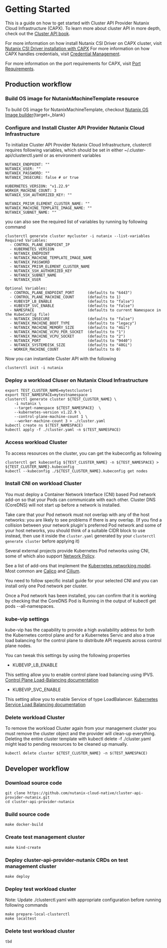 # Getting Started

This is a guide on how to get started with Cluster API Provider Nutanix Cloud Infrastructure (CAPX). To learn more about cluster API in more depth, check out the [Cluster API book](https://cluster-api.sigs.k8s.io/).

For more information on how install Nutanix CSI Driver on CAPX cluster, visit [Nutanix CSI Driver installation with CAPX](./addons/install_csi_driver.md)
For more information on how CAPX handles credentials, visit [Credential Management](./credential_management.md).

For more information on the port requirements for CAPX, visit [Port Requirements](./port_requirements.md).

## Production workflow

### Build OS image for NutanixMachineTemplate resource
To build OS image for NutanixMachineTemplate, checkout [Nutanix OS Image builder](https://github.com/nutanix-cloud-native/cluster-api-provider-nutanix/blob/main/tools/imagebuilder/README.md){target=_blank}

### Configure and Install Cluster API Provider Nutanix Cloud Infrastructure
To initialize Cluster API Provider Nutanix Cloud Infrastructure, clusterctl requires following variables, which should be set in either ~/.cluster-api/clusterctl.yaml or as environment variables
```
NUTANIX_ENDPOINT: ""
NUTANIX_USER: ""
NUTANIX_PASSWORD: ""
NUTANIX_INSECURE: false # or true

KUBERNETES_VERSION: "v1.22.9"
WORKER_MACHINE_COUNT: 3
NUTANIX_SSH_AUTHORIZED_KEY: ""

NUTANIX_PRISM_ELEMENT_CLUSTER_NAME: ""
NUTANIX_MACHINE_TEMPLATE_IMAGE_NAME: ""
NUTANIX_SUBNET_NAME: ""
```

you can also see the required list of variables by running by following command
```
clusterctl generate cluster mycluster -i nutanix --list-variables           
Required Variables:
  - CONTROL_PLANE_ENDPOINT_IP
  - KUBERNETES_VERSION
  - NUTANIX_ENDPOINT
  - NUTANIX_MACHINE_TEMPLATE_IMAGE_NAME
  - NUTANIX_PASSWORD
  - NUTANIX_PRISM_ELEMENT_CLUSTER_NAME
  - NUTANIX_SSH_AUTHORIZED_KEY
  - NUTANIX_SUBNET_NAME
  - NUTANIX_USER

Optional Variables:
  - CONTROL_PLANE_ENDPOINT_PORT      (defaults to "6443")
  - CONTROL_PLANE_MACHINE_COUNT      (defaults to 1)
  - KUBEVIP_LB_ENABLE                (defaults to "false")
  - KUBEVIP_SVC_ENABLE               (defaults to "false")
  - NAMESPACE                        (defaults to current Namespace in the KubeConfig file)
  - NUTANIX_INSECURE                 (defaults to "false")
  - NUTANIX_MACHINE_BOOT_TYPE        (defaults to "legacy")
  - NUTANIX_MACHINE_MEMORY_SIZE      (defaults to "4Gi")
  - NUTANIX_MACHINE_VCPU_PER_SOCKET  (defaults to "1")
  - NUTANIX_MACHINE_VCPU_SOCKET      (defaults to "2")
  - NUTANIX_PORT                     (defaults to "9440")
  - NUTANIX_SYSTEMDISK_SIZE          (defaults to "40Gi")
  - WORKER_MACHINE_COUNT             (defaults to 0)
```

Now you can instantiate Cluster API with the following
```
clusterctl init -i nutanix
```

### Deploy a workload Cluser on Nutanix Cloud Infrastructure
```
export TEST_CLUSTER_NAME=mytestcluster1
export TEST_NAMESPACE=mytestnamespace
clusterctl generate cluster ${TEST_CLUSTER_NAME} \
    -i nutanix \
    --target-namespace ${TEST_NAMESPACE}  \
    --kubernetes-version v1.22.9 \
    --control-plane-machine-count 1 \
    --worker-machine-count 3 > ./cluster.yaml
kubectl create ns $(TEST_NAMESPACE)
kubectl apply -f ./cluster.yaml -n $(TEST_NAMESPACE)
```

### Access workload Cluster
To access resources on the cluster, you can get the kubeconfig as following
```
clusterctl get kubeconfig ${TEST_CLUSTER_NAME} -n ${TEST_NAMESPACE} > ${TEST_CLUSTER_NAME}.kubeconfig
kubectl --kubeconfig ./${TEST_CLUSTER_NAME}.kubeconfig get nodes 
```

### Install CNI on workload Cluster

You must deploy a Container Network Interface (CNI) based Pod network add-on so that your Pods can communicate with each other. Cluster DNS (CoreDNS) will not start up before a network is installed.

Take care that your Pod network must not overlap with any of the host networks: you are likely to see problems if there is any overlap. (If you find a collision between your network plugin's preferred Pod network and some of your host networks, you should think of a suitable CIDR block to use instead, then use it inside the `cluster.yaml` generated by your `clusterctl generate cluster` before applying it)

Several external projects provide Kubernetes Pod networks using CNI, some of which also support [Network Policy](https://kubernetes.io/docs/concepts/services-networking/network-policies/).

See a list of add-ons that implement the [Kubernetes networking model](https://kubernetes.io/docs/concepts/cluster-administration/networking/#how-to-implement-the-kubernetes-networking-model). Most common are [Calico](https://www.tigera.io/project-calico/) and [Cilium](https://cilium.io).

You need to follow specific install guide for your selected CNI and you can install only one Pod network per cluster.

Once a Pod network has been installed, you can confirm that it is working by checking that the CoreDNS Pod is Running in the output of kubectl get pods --all-namespaces.


### kube-vip settings

kube-vip has the capability to provide a high availability address for both the Kubernetes control plane and for a Kubernetes Servic and also a true load balancing for the control plane to distribute API requests across control plane nodes.

You can tweak this settings by using the following properties

- KUBEVIP_LB_ENABLE

This setting allow you to enable control plane load balancing using IPVS.
[Control Plane Load-Balancing documentation](https://kube-vip.chipzoller.dev/docs/about/architecture/#control-plane-load-balancing)

- KUBEVIP_SVC_ENABLE 

This setting allow you to enable Service of type LoadBalancer.
[Kubernetes Service Load Balancing documentation](https://kube-vip.chipzoller.dev/docs/about/architecture/#kubernetes-service-load-balancing)

### Delete workload Cluster
To remove the workload Cluster again from your management cluster you must remove the cluster object and the provider will clean-up everything. Deleting the entire cluster template with kubectl delete -f ./cluster.yaml might lead to pending resources to be cleaned up manually.

```
kubectl delete cluster ${TEST_CLUSTER_NAME} -n $(TEST_NAMESPACE)
```
## Developer workflow

### Download source code
```
git clone https://github.com/nutanix-cloud-native/cluster-api-provider-nutanix.git
cd cluster-api-provider-nutanix
```

### Build source code
```
make docker-build
```

### Create test management cluster
```
make kind-create
```

### Deploy cluster-api-provider-nutanix CRDs on test management cluster
```
make deploy
```
### Deploy test workload cluster
Note: Update ./clusterctl.yaml with appropriate configuration before running following commands
```
make prepare-local-clusterctl
make localtest
```

### Delete test workload cluster
```
tbd
```
